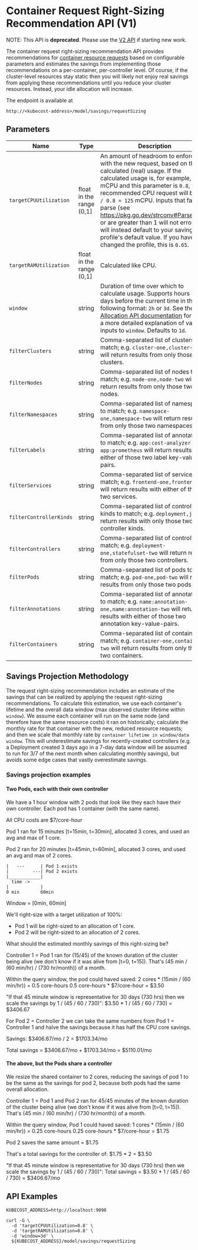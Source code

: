 Container Request Right-Sizing Recommendation API (V1)
==================================

NOTE: This API is **deprecated**. Please use the [V2 API](https://github.com/kubecost/docs/blob/main/api-request-right-sizing-v2.md) if starting new work.

The container request right-sizing recommendation API provides recommendations for
[container resource requests](https://kubernetes.io/docs/concepts/configuration/manage-resources-containers/)
based on configurable parameters and estimates the savings from implementing those recommendations
on a per-container, per-controller level. Of course, if the cluster-level resources stay static then
you will likely not enjoy real savings from applying these recommendations until you reduce
your cluster resources. Instead, your idle allocation will increase.

The endpoint is available at
```
http://<kubecost-address>/model/savings/requestSizing
```

## Parameters


| Name | Type | Description |
|------|------|-------------|
| `targetCPUUtilization` | float in the range (0,1] | An amount of headroom to enforce with the new request, based on the calculated (real) usage. If the calculated usage is, for example, 100 mCPU and this parameter is `0.8`, the recommended CPU request will be `100 / 0.8 = 125` mCPU. Inputs that fail to parse (see https://pkg.go.dev/strconv#ParseFloat) or are greater than 1 will not error; they will instead default to your savings profile's default value. If you have not changed the profile, this is  `0.65`.|
| `targetRAMUtilization` | float in the range (0,1] | Calculated like CPU. |
| `window` | string | Duration of time over which to calculate usage. Supports hours or days before the current time in the following format: `2h` or `3d`. See the [Allocation API documentation](https://github.com/kubecost/docs/blob/main/allocation.md#querying) for more a more detailed explanation of valid inputs to `window`. Defaults to `1d`. |
| `filterClusters` | string | Comma-separated list of clusters to match; e.g. `cluster-one,cluster-two` will return results from only those two clusters. |
| `filterNodes` | string | Comma-separated list of nodes to match; e.g. `node-one,node-two` will return results from only those two nodes. |
| `filterNamespaces` | string | Comma-separated list of namespaces to match; e.g. `namespace-one,namespace-two` will return results from only those two namespaces. |
| `filterLabels` | string | Comma-separated list of annotations to match; e.g. `app:cost-analyzer, app:prometheus` will return results with either of those two label key-value-pairs. |
| `filterServices` | string | Comma-separated list of services to match; e.g. `frontend-one,frontend-two` will return results with either of those two services. |
| `filterControllerKinds` | string | Comma-separated list of controller kinds to match; e.g. `deployment,job` will return results with only those two controller kinds. |
| `filterControllers` | string | Comma-separated list of controllers to match; e.g. `deployment-one,statefulset-two` will return results from only those two controllers. |
| `filterPods` | string | Comma-separated list of pods to match; e.g. `pod-one,pod-two` will return results from only those two pods. |
| `filterAnnotations` | string | Comma-separated list of annotations to match; e.g. `name:annotation-one,name:annotation-two` will return results with either of those two annotation key-value-pairs. |
| `filterContainers` | string | Comma-separated list of containers to match; e.g. `container-one,container-two` will return results from only those two containers. |


## Savings Projection Methodology

The request right-sizing recommendation includes an estimate of the savings that
can be realized by applying the request right-sizing recommendations. To
calculate this estimation, we use each container's lifetime and the overall data
window (max observed cluster lifetime within `window`). We assume each container
will run on the same node (and therefore have the same resource costs) it ran on
historically; calculate the monthly rate for that container with the new,
reduced resource requests; and then we scale that monthly rate by `container
lifetime in window/data window`. This will underestimate savings for
recently-created controllers (e.g. a Deployment created 3 days ago in a 7-day
data window will be assumed to run for 3/7 of the next month when calculating
monthly savings), but avoids some edge cases that vastly overestimate savings.

### Savings projection examples

#### Two Pods, each with their own controller

We have a 1 hour window with 2 pods that _look_ like they each have
their own controller. Each pod has 1 container (with the same name).

All CPU costs are $7/core-hour

Pod 1 ran for 15 minutes [t=15min, t=30min], allocated 3 cores, and
used an avg and max of 1 core.

Pod 2 ran for 20 minutes [t=45min, t=60min], allocated 3 cores, and
used an avg and max of 2 cores.

```
|   ---      | Pod 1 exists
|         ---| Pod 2 exists
|____________|
  time ->
|            |
0 min        60min
```

Window = [0min, 60min]

We'll right-size with a target utilization of 100%:
- Pod 1 will be right-sized to an allocation of 1 core.
- Pod 2 will be right-sized to an allocation of 2 cores.

What should the estimated monthly savings of this right-sizing be?

Controller 1 = Pod 1 ran for (15/45) of the known duration of the
cluster being alive (we don't know if it was alive from [t=0, t=15]).
That's (45 min / (60 min/hr) / (730 hr/month)) of a month.

Within the query window, the pod could haved saved:
2 cores * (15min / (60 min/hr)) = 0.5 core-hours
0.5 core-hours * $7/core-hour = $3.50

"If that 45 minute window is representative for 30 days (730 hrs)
then we scale the savings by 1 / (45 / 60 / 730)":
$3.50 * 1 / (45 / 60 / 730) = $3406.67

For Pod 2 = Controller 2 we can take the same numbers from Pod 1 =
Controller 1 and halve the savings because it has half the CPU core
savings.

Savings: $3406.67/mo / 2 = $1703.34/mo

Total savings = $3406.67/mo + $1703.34/mo = $5110.01/mo

#### The above, but the Pods share a controller

We resize the shared container to 2 cores, reducing the savings of
pod 1 to be the same as the savings for pod 2, because both pods had
the same overall allocation.

Controller 1 = Pod 1 and Pod 2 ran for 45/45 minutes of the known
duration of the cluster being alive (we don't know if it was alive
from [t=0, t=15]).
That's (45 min / (60 min/hr) / (730 hr/month)) of a month.

Within the query window, Pod 1 could haved saved:
1 cores * (15min / (60 min/hr)) = 0.25 core-hours
0.25 core-hours * $7/core-hour = $1.75

Pod 2 saves the same amount = $1.75

That's a total savings for the controller of:
$1.75 * 2 = $3.50

"If that 45 minute window is representative for 30 days (730 hrs)
then we scale the savings by 1 / (45 / 60 / 730)":
Total savings = $3.50 * 1 / (45 / 60 / 730) = $3406.67/mo

## API Examples

```
KUBECOST_ADDRESS=http://localhost:9090

curl -G \
  -d 'targetCPUUtilization=0.8' \
  -d 'targetRAMUtilization=0.8' \
  -d 'window=3d' \
  ${KUBECOST_ADDRESS}/model/savings/requestSizing
```



<!--- {"article":"4407595919895","section":"4402829033367","permissiongroup":"1500001277122"} --->

